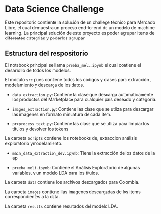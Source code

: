 # Data Science Challenge

Este repositorio contiente la solución de un challege técnico para Mercado Libre, el cual demuestra un proceso end-to-end de un modelo de machine learning. La principal solución de este proyecto es poder agrupar items de diferentes categrias y poderlos agrupar

## Estructura del respositorio

El notebook principal se llama `prueba_meli.ipynb` el cual contiene el desarrollo de todos los modelos.

El módulo ``src``  pues contiene todos los códigos y clases para extracción , modelamiento y descarga de los datos. 

* `data_extraction.py`: Contiene la clase que descarga automáticamente los productos del Marketplace para cualquier país deseado y categoria. 

* `images_extraction.py`: Contiene las clase que se utliza para descargar las imagenes en formato minuatura de cada item.
  
* `preprocess_text.py`: Contiene las clase que se utliza para limpiar los títulos y devolver los tokens

La carpeta `Scripts` contiene los notebooks de, extraccion análisis exploratorio ymodelamiento. 

* `main_data_extraction_dev.ipynb`: Tiene la extracción de los datos de la api

* `prueba_meli.ipynb`: Contiene el Análisis Exploratorio de algunas variables, y un modelo LDA para los títulos.

La carpeta `data` contiene los archivos descargados para Colombia.

La carpeta `images` contiene llas imagenes descargadas de los items correspondientes a la data.

La carpeta `results` contiene resultados del modelo LDA.



